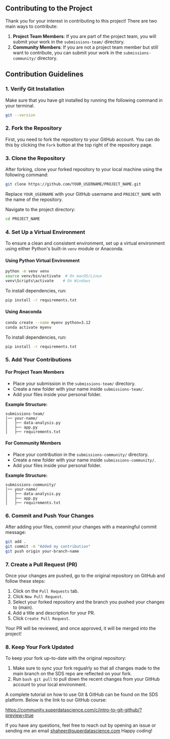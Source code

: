 ## Contributing to the Project

Thank you for your interest in contributing to this project! There are two main ways to contribute:

1. **Project Team Members**: If you are part of the project team, you will submit your work in the `submissions-team/` directory.
2. **Community Members**: If you are not a project team member but still want to contribute, you can submit your work in the `submissions-community/` directory.

## Contribution Guidelines

### 1. Verify Git Installation
Make sure that you have git installed by running the following command in your terminal.

```bash
git --version
```

### 2. Fork the Repository
First, you need to fork the repository to your GitHub account. You can do this by clicking the `Fork` button at the top right of the repository page.

### 3. Clone the Repository
After forking, clone your forked repository to your local machine using the following command:

```bash
git clone https://github.com/YOUR_USERNAME/PROJECT_NAME.git
```

Replace `YOUR_USERNAME` with your GitHub username and `PROJECT_NAME` with the name of the repository.

Navigate to the project directory:

```bash
cd PROJECT_NAME
```

### 4. Set Up a Virtual Environment
To ensure a clean and consistent environment, set up a virtual environment using either Python's built-in `venv` module or Anaconda.

#### Using Python Virtual Environment
```bash
python -m venv venv
source venv/bin/activate  # On macOS/Linux
venv\Scripts\activate    # On Windows
```
To install dependencies, run:
```bash
pip install -r requirements.txt
```

#### Using Anaconda
```bash
conda create --name myenv python=3.12
conda activate myenv
```
To install dependencies, run:
```bash
pip install -r requirements.txt
```

### 5. Add Your Contributions
#### For Project Team Members
- Place your submission in the `submissions-team/` directory.
- Create a new folder with your name inside `submissions-team/`.
- Add your files inside your personal folder.

**Example Structure:**
```
submissions-team/
│── your-name/
│   ├── data-analysis.py
│   ├── app.py
│   ├── requirements.txt
```

#### For Community Members
- Place your contribution in the `submissions-community/` directory.
- Create a new folder with your name inside `submissions-community/`.
- Add your files inside your personal folder.

**Example Structure:**
```
submissions-community/
│── your-name/
│   ├── data-analysis.py
│   ├── app.py
│   ├── requirements.txt
```

### 6. Commit and Push Your Changes
After adding your files, commit your changes with a meaningful commit message:

```bash
git add .
git commit -m "Added my contribution"
git push origin your-branch-name
```

### 7. Create a Pull Request (PR)
Once your changes are pushed, go to the original repository on GitHub and follow these steps:

1. Click on the `Pull Requests` tab.
2. Click `New Pull Request`.
3. Select your forked repository and the branch you pushed your changes to (main).
4. Add a title and description for your PR.
5. Click `Create Pull Request`.

Your PR will be reviewed, and once approved, it will be merged into the project!

### 8. Keep Your Fork Updated
To keep your fork up-to-date with the original repository:

1. Make sure to sync your fork regualrly so that all changes made to the main branch on the SDS repo are reflected on your fork.
2. Run ```bash git pull``` to pull down the recent changes from your GitHub account to your local environment.

A complete tutorial on how to use Git & GitHub can be found on the SDS platform. Below is the link to our GitHub course:

https://community.superdatascience.com/c/intro-to-git-github/?preview=true

If you have any questions, feel free to reach out by opening an issue or sending me an email shaheer@superdatascience.com Happy coding!
